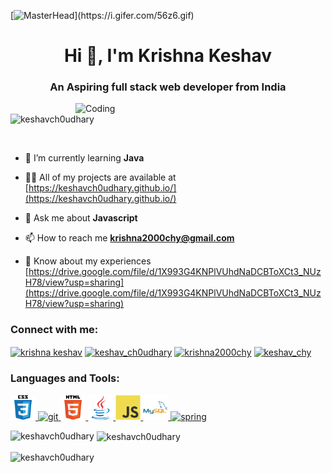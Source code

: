 [![MasterHead](https://1.bp.blogspot.com/-7A4WynwLsM...)](https://i.gifer.com/56z6.gif)
<h1 align="center">Hi 👋, I'm Krishna Keshav</h1>
<h3 align="center">An Aspiring full stack web developer from India</h3>
<img align="right" alt="Coding" width="400" src="https://i.gifer.com/56z6.gif">

<p align="left"> <img src="https://komarev.com/ghpvc/?username=keshavch0udhary&label=Profile%20views&color=0e75b6&style=flat" alt="keshavch0udhary" /> </p>

<p align="left"> <a href="https://twitter.com/" target="blank"><img src="https://img.shields.io/twitter/follow/?logo=twitter&style=for-the-badge" alt="" /></a> </p>

- 🌱 I’m currently learning **Java**

- 👨‍💻 All of my projects are available at [https://keshavch0udhary.github.io/](https://keshavch0udhary.github.io/)

- 💬 Ask me about **Javascript**

- 📫 How to reach me **krishna2000chy@gmail.com**

- 📄 Know about my experiences [https://drive.google.com/file/d/1X993G4KNPlVUhdNaDCBToXCt3_NUzH78/view?usp=sharing](https://drive.google.com/file/d/1X993G4KNPlVUhdNaDCBToXCt3_NUzH78/view?usp=sharing)

<h3 align="left">Connect with me:</h3>
<p align="left">
<a href="https://linkedin.com/in/krishna keshav" target="blank"><img align="center" src="https://raw.githubusercontent.com/rahuldkjain/github-profile-readme-generator/master/src/images/icons/Social/linked-in-alt.svg" alt="krishna keshav" height="30" width="40" /></a>
<a href="https://instagram.com/keshav_ch0udhary" target="blank"><img align="center" src="https://raw.githubusercontent.com/rahuldkjain/github-profile-readme-generator/master/src/images/icons/Social/instagram.svg" alt="keshav_ch0udhary" height="30" width="40" /></a>
<a href="https://www.hackerrank.com/krishna2000chy" target="blank"><img align="center" src="https://raw.githubusercontent.com/rahuldkjain/github-profile-readme-generator/master/src/images/icons/Social/hackerrank.svg" alt="krishna2000chy" height="30" width="40" /></a>
<a href="https://www.leetcode.com/keshav_chy" target="blank"><img align="center" src="https://raw.githubusercontent.com/rahuldkjain/github-profile-readme-generator/master/src/images/icons/Social/leet-code.svg" alt="keshav_chy" height="30" width="40" /></a>
</p>

<h3 align="left">Languages and Tools:</h3>
<p align="left"> <a href="https://www.w3schools.com/css/" target="_blank" rel="noreferrer"> <img src="https://raw.githubusercontent.com/devicons/devicon/master/icons/css3/css3-original-wordmark.svg" alt="css3" width="40" height="40"/> </a> <a href="https://git-scm.com/" target="_blank" rel="noreferrer"> <img src="https://www.vectorlogo.zone/logos/git-scm/git-scm-icon.svg" alt="git" width="40" height="40"/> </a> <a href="https://www.w3.org/html/" target="_blank" rel="noreferrer"> <img src="https://raw.githubusercontent.com/devicons/devicon/master/icons/html5/html5-original-wordmark.svg" alt="html5" width="40" height="40"/> </a> <a href="https://www.java.com" target="_blank" rel="noreferrer"> <img src="https://raw.githubusercontent.com/devicons/devicon/master/icons/java/java-original.svg" alt="java" width="40" height="40"/> </a> <a href="https://developer.mozilla.org/en-US/docs/Web/JavaScript" target="_blank" rel="noreferrer"> <img src="https://raw.githubusercontent.com/devicons/devicon/master/icons/javascript/javascript-original.svg" alt="javascript" width="40" height="40"/> </a> <a href="https://www.mysql.com/" target="_blank" rel="noreferrer"> <img src="https://raw.githubusercontent.com/devicons/devicon/master/icons/mysql/mysql-original-wordmark.svg" alt="mysql" width="40" height="40"/> </a> <a href="https://spring.io/" target="_blank" rel="noreferrer"> <img src="https://www.vectorlogo.zone/logos/springio/springio-icon.svg" alt="spring" width="40" height="40"/> </a> </p>

<p><img align="left" src="https://github-readme-stats.vercel.app/api/top-langs?username=keshavch0udhary&show_icons=true&locale=en&layout=compact" alt="keshavch0udhary" /></p>

<p>&nbsp;<img align="center" src="https://github-readme-stats.vercel.app/api?username=keshavch0udhary&show_icons=true&locale=en" alt="keshavch0udhary" /></p>

<p><img align="center" src="https://github-readme-streak-stats.herokuapp.com/?user=keshavch0udhary&" alt="keshavch0udhary" /></p>

